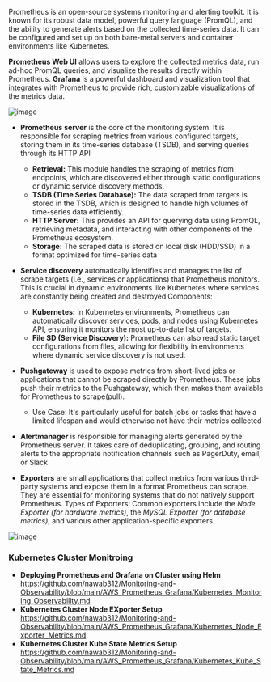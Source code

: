 Prometheus is an open-source systems monitoring and alerting toolkit. It is known for its robust data model, powerful query language (PromQL), and the ability to generate alerts based on the collected time-series data. It can be configured and set up on both bare-metal servers and container environments like Kubernetes.

**Prometheus Web UI** allows users to explore the collected metrics data, run ad-hoc PromQL queries, and visualize the results directly within Prometheus.
**Grafana** is a powerful dashboard and visualization tool that integrates with Prometheus to provide rich, customizable visualizations of the metrics data.


![image](https://github.com/user-attachments/assets/f2c99de7-3388-47e2-87d4-ec5525fed669)

- **Prometheus server** is the core of the monitoring system. It is responsible for scraping metrics from various configured targets, storing them in its time-series database (TSDB), and serving queries through its HTTP API
  - **Retrieval:** This module handles the scraping of metrics from endpoints, which are discovered either through static configurations or dynamic service discovery methods.
  - **TSDB (Time Series Database):** The data scraped from targets is stored in the TSDB, which is designed to handle high volumes of time-series data efficiently.
  - **HTTP Server:** This provides an API for querying data using PromQL, retrieving metadata, and interacting with other components of the Prometheus ecosystem.
  - **Storage:** The scraped data is stored on local disk (HDD/SSD) in a format optimized for time-series data

- **Service discovery** automatically identifies and manages the list of scrape targets (i.e., services or applications) that Prometheus monitors. This is crucial in dynamic environments like Kubernetes where services are constantly being created and destroyed.Components:
  - **Kubernetes:** In Kubernetes environments, Prometheus can automatically discover services, pods, and nodes using Kubernetes API, ensuring it monitors the most up-to-date list of targets.
  - **File SD (Service Discovery):** Prometheus can also read static target configurations from files, allowing for flexibility in environments where dynamic service discovery is not used.
 
- **Pushgateway** is used to expose metrics from short-lived jobs or applications that cannot be scraped directly by Prometheus. These jobs push their metrics to the Pushgateway, which then makes them available for Prometheus to scrape(pull).
  - Use Case: It's particularly useful for batch jobs or tasks that have a limited lifespan and would otherwise not have their metrics collected

- **Alertmanager** is responsible for managing alerts generated by the Prometheus server. It takes care of deduplicating, grouping, and routing alerts to the appropriate notification channels such as PagerDuty, email, or Slack

- **Exporters** are small applications that collect metrics from various third-party systems and expose them in a format Prometheus can scrape. They are essential for monitoring systems that do not natively support Prometheus. Types of Exporters: 
Common exporters include the *Node Exporter (for hardware metrics)*, the *MySQL Exporter (for database metrics)*, and various other application-specific exporters.

![image](https://github.com/user-attachments/assets/52b70cf3-363b-4582-bc44-e9fc3f2db4f7)

### Kubernetes Cluster Monitroing ###
- **Deploying Prometheus and Grafana on Cluster using Helm** https://github.com/nawab312/Monitoring-and-Observability/blob/main/AWS_Prometheus_Grafana/Kubernetes_Monitoring_Observability.md
- **Kubernetes Cluster Node EXporter Setup** https://github.com/nawab312/Monitoring-and-Observability/blob/main/AWS_Prometheus_Grafana/Kubernetes_Node_Exporter_Metrics.md
- **Kubernetes Cluster Kube State Metrics Setup** https://github.com/nawab312/Monitoring-and-Observability/blob/main/AWS_Prometheus_Grafana/Kubernetes_Kube_State_Metrics.md

 
